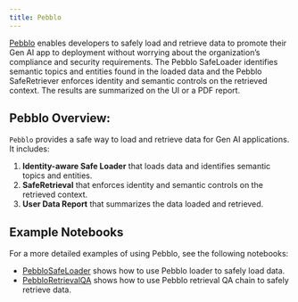 ```yaml
---
title: Pebblo
---
```


[Pebblo](https://www.daxa.ai/pebblo) enables developers to safely load and retrieve data to promote their Gen AI app to deployment without
worrying about the organization’s compliance and security requirements. The Pebblo SafeLoader identifies semantic topics and entities found in the
loaded data and the Pebblo SafeRetriever enforces identity and semantic controls on the retrieved context. The results are
summarized on the UI or a PDF report.


## Pebblo Overview:

`Pebblo` provides a safe way to load and retrieve data for Gen AI applications. 
It includes:
1. **Identity-aware Safe Loader** that loads data and identifies semantic topics and entities.
2. **SafeRetrieval**  that enforces identity and semantic controls on the retrieved context.
3. **User Data Report** that summarizes the data loaded and retrieved.

## Example Notebooks

For a more detailed examples of using Pebblo, see the following notebooks:
* [PebbloSafeLoader](/oss/integrations/document_loaders/pebblo) shows how to use Pebblo loader to safely load data.
* [PebbloRetrievalQA](/oss/integrations/providers/pebblo/pebblo_retrieval_qa) shows how to use Pebblo retrieval QA chain to safely retrieve data.
